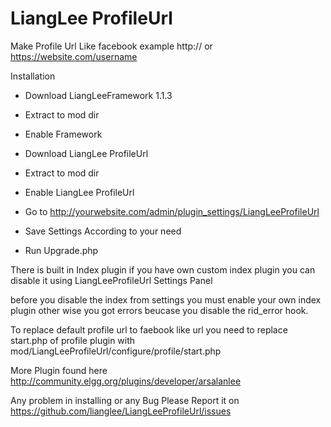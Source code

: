 LiangLee ProfileUrl
=====================

Make Profile Url Like facebook example http:// or https://website.com/username

Installation

* Download LiangLeeFramework 1.1.3

* Extract to mod dir

* Enable Framework

* Download LiangLee ProfileUrl

* Extract to mod dir

* Enable LiangLee ProfileUrl

* Go to http://yourwebsite.com/admin/plugin_settings/LiangLeeProfileUrl

* Save Settings According to your need

* Run Upgrade.php


There is built in Index plugin if you have own custom index plugin you can disable it using LiangLeeProfileUrl Settings Panel

before you disable the index from settings you must enable your own index plugin other wise you got errors beucase you disable the rid_error hook.

To replace default profile url to faebook like url you need to replace start.php of profile plugin
with mod/LiangLeeProfileUrl/configure/profile/start.php

More Plugin found here http://community.elgg.org/plugins/developer/arsalanlee

Any problem in installing or any Bug Please Report it on https://github.com/lianglee/LiangLeeProfileUrl/issues
